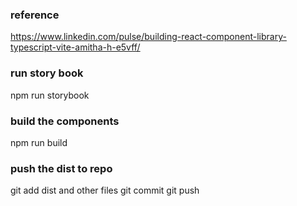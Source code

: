 ### reference

https://www.linkedin.com/pulse/building-react-component-library-typescript-vite-amitha-h-e5vff/

### run story book

npm run storybook

### build the components

npm run build

### push the dist to repo

git add dist and other files
git commit
git push
